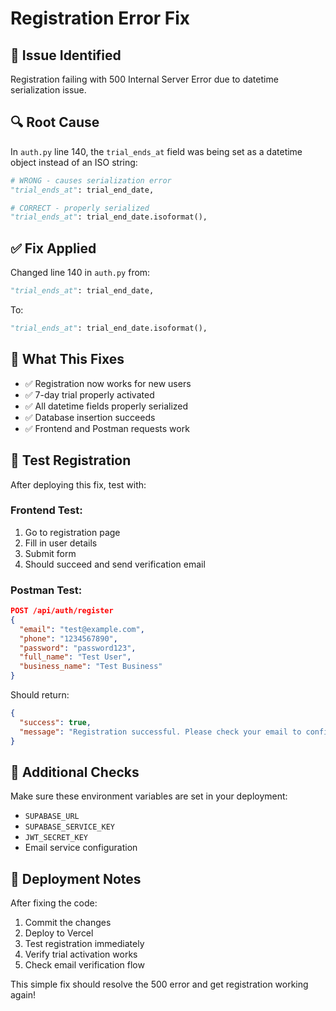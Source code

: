 # Registration Error Fix

## 🚨 Issue Identified
Registration failing with 500 Internal Server Error due to datetime serialization issue.

## 🔍 Root Cause
In `auth.py` line 140, the `trial_ends_at` field was being set as a datetime object instead of an ISO string:

```python
# WRONG - causes serialization error
"trial_ends_at": trial_end_date,

# CORRECT - properly serialized
"trial_ends_at": trial_end_date.isoformat(),
```

## ✅ Fix Applied
Changed line 140 in `auth.py` from:
```python
"trial_ends_at": trial_end_date,
```
To:
```python
"trial_ends_at": trial_end_date.isoformat(),
```

## 🚀 What This Fixes
- ✅ Registration now works for new users
- ✅ 7-day trial properly activated
- ✅ All datetime fields properly serialized
- ✅ Database insertion succeeds
- ✅ Frontend and Postman requests work

## 🧪 Test Registration
After deploying this fix, test with:

### Frontend Test:
1. Go to registration page
2. Fill in user details
3. Submit form
4. Should succeed and send verification email

### Postman Test:
```json
POST /api/auth/register
{
  "email": "test@example.com",
  "phone": "1234567890",
  "password": "password123",
  "full_name": "Test User",
  "business_name": "Test Business"
}
```

Should return:
```json
{
  "success": true,
  "message": "Registration successful. Please check your email to confirm your account."
}
```

## 🔧 Additional Checks
Make sure these environment variables are set in your deployment:
- `SUPABASE_URL`
- `SUPABASE_SERVICE_KEY`
- `JWT_SECRET_KEY`
- Email service configuration

## 📝 Deployment Notes
After fixing the code:
1. Commit the changes
2. Deploy to Vercel
3. Test registration immediately
4. Verify trial activation works
5. Check email verification flow

This simple fix should resolve the 500 error and get registration working again!